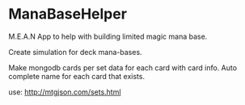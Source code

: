 # ManaBaseHelper
M.E.A.N App to help with building limited magic mana base.

Create simulation for deck mana-bases.

Make mongodb cards per set data for each card with card info.
Auto complete name for each card that exists.

use: 
	http://mtgjson.com/sets.html